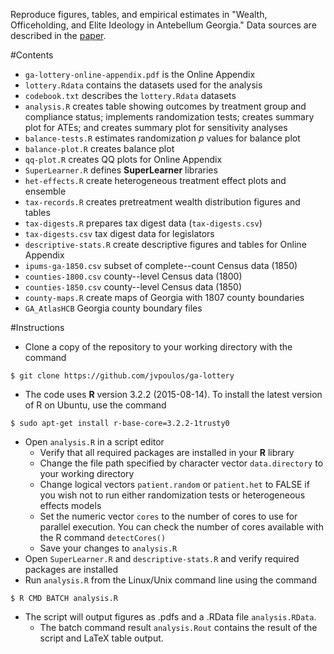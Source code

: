 Reproduce figures, tables, and empirical estimates in "Wealth, Officeholding, and Elite Ideology in Antebellum Georgia." Data sources are described in the [paper](http://ssrn.com/abstract=2484037).

#Contents
* `ga-lottery-online-appendix.pdf` is the Online Appendix
* `lottery.Rdata` contains the datasets used for the analysis 
* `codebook.txt` describes the `lottery.Rdata` datasets
* `analysis.R` creates table showing outcomes by treatment group and compliance status; implements randomization tests; creates summary plot for ATEs; and creates summary plot for sensitivity analyses 
* `balance-tests.R` estimates randomization *p* values for balance plot
* `balance-plot.R` creates balance plot
* `qq-plot.R` creates QQ plots for Online Appendix
* `SuperLearner.R` defines **SuperLearner** libraries
* `het-effects.R` create heterogeneous treatment effect plots and ensemble 
* `tax-records.R` creates pretreatment wealth distribution figures and tables
* `tax-digests.R` prepares tax digest data (`tax-digests.csv`) 
* `tax-digests.csv` tax digest data for legislators
* `descriptive-stats.R` create descriptive figures and tables for Online Appendix
* `ipums-ga-1850.csv` subset of complete--count Census data (1850)
* `counties-1800.csv` county--level Census data (1800)
* `counties-1850.csv` county--level Census data (1850)
* `county-maps.R` create maps of Georgia with 1807 county boundaries
* `GA_AtlasHCB` Georgia county boundary files

#Instructions
* Clone a copy of the repository to your working directory with the command
```
$ git clone https://github.com/jvpoulos/ga-lottery
```
* The code uses **R** version 3.2.2 (2015-08-14). To install the latest version of R on Ubuntu, use the command 
```
$ sudo apt-get install r-base-core=3.2.2-1trusty0
```
* Open `analysis.R` in a script editor
  * Verify that all required packages are installed in your **R** library
  * Change the file path specified by character vector `data.directory` to your working directory
  * Change logical vectors `patient.random` or `patient.het` to FALSE if you wish not to run either randomization tests or heterogeneous effects models
  * Set the numeric vector `cores` to the number of cores to use for parallel execution. You can check the number of cores available with the R command `detectCores()`
  * Save your changes to `analysis.R`
* Open `SuperLearner.R` and `descriptive-stats.R` and verify required packages are installed
* Run `analysis.R` from the Linux/Unix command line using the command
```
$ R CMD BATCH analysis.R
```
* The script will output figures as .pdfs and a .RData file `analysis.RData`.
  * The batch command result `analysis.Rout` contains the result of the script and LaTeX table output.

